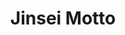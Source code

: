 ---
layout: place
title: Jinsei Motto
permalink: /illinois/chicago/jinsei-motto.html
stateAbbr: IL
stateName: Illinois
cityName: Chicago
seo:
  type: restaurant
  links: https://www.jinseimotto.com/
place_id: ChIJHfUX-kstDogRvJwilXIwCmY
photos:
  - name: >-
      places/ChIJHfUX-kstDogRvJwilXIwCmY/photos/AeeoHcJYyjs_TYc8UF2VZfkOzDUlWV9up2cTjbJREy_0DMgshjuqXsH8TvtmO-wBep8i77lRqmH0UTdA6ue5O0P22pDD7Vwhn_-JMGfipDzPEeDbTblUkMcZYrmEIh4PYD-BeRoID6pogj8mYc5AcjAw3L_epma9RFGiHxhgzD8VyU9dGbr69r22JPBmyOF5cj4NSxBzKhdug9G8kGA9py26NZzkB_26xNnr9qPu9GKtckEihOYYlDaAxaR2B8NQFatPkkWQOqUMTt-kySTmVAxT5R36-WlDyMduO8XFfK1IjNaCzWCU2QUvQsqomDP3GxoO00c30ZjELLfhSsWlase8DPUAqnM0G9Uq_nuWp9QUAfl5pzwgPNZIdotVaIjrXDY72ZF0GDh1CbcHrl6X5a5_iKbz3Is5PmmcSaQ70KGWE1aTmKwX
    widthPx: 4000
    heightPx: 3000
    authorAttributions:
      - displayName: Pete Horvath
        uri: https://maps.google.com/maps/contrib/100701313420765390434
        photoUri: >-
          https://lh3.googleusercontent.com/a-/ALV-UjWiVGRu7jRuoh5RcfhsdcFt-6_6Q7_ziNu4i8SMRZGSFZ7jJPFX0w=s100-p-k-no-mo
    flagContentUri: >-
      https://www.google.com/local/imagery/report/?cb_client=maps_api_places.places_api&image_key=!1e10!2sCIHM0ogKEICAgIChio2H8wE&hl=en-US
    googleMapsUri: >-
      https://www.google.com/maps/place//data=!3m4!1e2!3m2!1sCIHM0ogKEICAgIChio2H8wE!2e10!4m2!3m1!1s0x880e2d4bfa17f51d:0x660a307295229cbc
  - name: >-
      places/ChIJHfUX-kstDogRvJwilXIwCmY/photos/AeeoHcLXwICx8KslGK9xjIV3iE8NCPN7psxpXC_lbPqMMXUftZFSuTEh5OlF6LNmCgVrKInkYJpaIeV1s5nsgj6BaF-o0QdCGttlnjOY7Bdec21gfpI34zoDhxEca6s_Cd8C_ECUAz_Obk6UV5tcXGlhMiCx-739EuXLg69nmEtLtrKwZkivGfnFoGsoygLvAlSXXKGC5-mNj4rrh85EvfqtoFO59v217PfGvdZKNpx2BombvgMMzLEi26jNgdBZbdyalBRv_CKyyZnPpKweld0vyA-knbm0iZ1eP_qJxqRfohcW7Q
    widthPx: 1655
    heightPx: 1090
    authorAttributions:
      - displayName: Jinsei Motto
        uri: https://maps.google.com/maps/contrib/115034675449165717009
        photoUri: >-
          https://lh3.googleusercontent.com/a-/ALV-UjUhjjsDiji7MmUE8D9qcs-nP5-nMD__WHN60TkrIPGpixQEY9g=s100-p-k-no-mo
    flagContentUri: >-
      https://www.google.com/local/imagery/report/?cb_client=maps_api_places.places_api&image_key=!1e10!2sAF1QipP8_Olu7n33WGKNKEtlB3oPLuUUhiP2sma-DNwh&hl=en-US
    googleMapsUri: >-
      https://www.google.com/maps/place//data=!3m4!1e2!3m2!1sAF1QipP8_Olu7n33WGKNKEtlB3oPLuUUhiP2sma-DNwh!2e10!4m2!3m1!1s0x880e2d4bfa17f51d:0x660a307295229cbc
  - name: >-
      places/ChIJHfUX-kstDogRvJwilXIwCmY/photos/AeeoHcJY2N8lpVZfwotJPGhZQ42tAysPCA3NaSbAAwRU-OiNLKWc9Bs_jk90jRSu0K64GfUdXkymKDKP3ZLfsUXKiQSPa9Kedi1oRqvicSNzemqpL6SMoshEiHXtCtvhePeK6kni8217Q5wWHbCBL9R_oXYCLJXKaniQbgFhOId0VIYi3_Y3DSHZCR3HVmo6M2fyQv4TzHanZVO1qjnlbq_Tn7dbSnLCasDgIluvRZE_YBGO7Rzxd93qqP2JiBUsxXA6WkAsEsrGLMFrzdBD6nssfw3Klbb0pl7l9Xkl57DSAvaMoF5zGQLWM_k9BKDAdu8uJB-KR65Xw9AesgwBt5Fb2fiCM-WS2Pib9xy4fCuR3KS1GFadAohAitgNKUihAmskIlVlggrAork1muCGbn1TCu60LbIK_kGYVV4Cqtm8OocOqA
    widthPx: 3024
    heightPx: 4032
    authorAttributions:
      - displayName: Brent Stenslokken
        uri: https://maps.google.com/maps/contrib/106621900080312301671
        photoUri: >-
          https://lh3.googleusercontent.com/a-/ALV-UjUkJYTwSF2jQYEBCHg1uUO5sy0ij5e8jlRd03GycJ6fknUWEoat=s100-p-k-no-mo
    flagContentUri: >-
      https://www.google.com/local/imagery/report/?cb_client=maps_api_places.places_api&image_key=!1e10!2sCIHM0ogKEICAgICn6r77Cw&hl=en-US
    googleMapsUri: >-
      https://www.google.com/maps/place//data=!3m4!1e2!3m2!1sCIHM0ogKEICAgICn6r77Cw!2e10!4m2!3m1!1s0x880e2d4bfa17f51d:0x660a307295229cbc
  - name: >-
      places/ChIJHfUX-kstDogRvJwilXIwCmY/photos/AeeoHcKFtGjdBYSEMO1q_Z0j8x5LlJcAPdtmzxQIwM2jtFSNJZNRvXIJ1ZohhhTFzNPTX3AJx4VQTlqCTk5SIycctYCMMfrEVhx2rY9pQHxt3hX7pC2_KvhapVAmnl8jCe91TNshDI0RURbBkA6H5U1x5VXNgLE7XttqJc5qtLZafXl5YuaCHD7CKtfmWkWck7PDS-sdORiTCmhEySDttHq0JxuKjBbioL43nfV9rONnp4Ar8vVIkL03C1f3ErHoOTh2puUFp2lzvh-jqZDh0SgQprDM_CgJ0EHosT6iu-HzqI3iyR0B2FfmR2mW8tucfeVCoTmIwM1AunWo3GKKCZ84-1srcOi7v34PGkWFnCUVMcnvp8dVgKSaECFLNufK1pIQtwsIDYtfPzi-1ovmyhs1gJJyxII7IAqK0abL3G1Lll05mQ
    widthPx: 2801
    heightPx: 2801
    authorAttributions:
      - displayName: Angelika S
        uri: https://maps.google.com/maps/contrib/101610497344992456023
        photoUri: >-
          https://lh3.googleusercontent.com/a-/ALV-UjWuRijUN1hksjgqPASlHWR2IxM5PfHELNTzzclTYF7njxXrG6GhdQ=s100-p-k-no-mo
    flagContentUri: >-
      https://www.google.com/local/imagery/report/?cb_client=maps_api_places.places_api&image_key=!1e10!2sCIHM0ogKEICAgMCA5YnpSg&hl=en-US
    googleMapsUri: >-
      https://www.google.com/maps/place//data=!3m4!1e2!3m2!1sCIHM0ogKEICAgMCA5YnpSg!2e10!4m2!3m1!1s0x880e2d4bfa17f51d:0x660a307295229cbc
  - name: >-
      places/ChIJHfUX-kstDogRvJwilXIwCmY/photos/AeeoHcJtlP3OkzczXQns9lIfLzHJmZaPqaSlB0CfElpAqdKrpW05IvpklM6MCbbii7jc4mcxZ7vl7EW63Al06-v5ZTrEQpZ5XxNFjj39Rg2wyMu4JUg54dBfvFuPIsZnd2r6NaXvGFUX9rf8pxGuRPF0mHhP9IqsR2Og3SFxwR6Otan0IchaSPOZkkZPGmdmtII4po2m0PPF_x89eGyVBrxAHa1mdrs5TEGVO4uLUXS6U61h4rjjEawPWNkXCIOVQQ8gETK2fwRa-ExgawZTfhe9Ct2U-yEydrPBodK_2IwduYxa71ToqYWesyeWD8wrjfXZp52db8rrVKCMOVzszV5c6DyQAVjlWfmNGs4oXVsEbMRHY5BeMh_dhEDr9nb5AKCHNm5w0clVdP9h6CDZ36camPQoldI5KtM4YePDe5onbbkCPrA
    widthPx: 3600
    heightPx: 4800
    authorAttributions:
      - displayName: Kareena
        uri: https://maps.google.com/maps/contrib/106974031818511259175
        photoUri: >-
          https://lh3.googleusercontent.com/a-/ALV-UjUqHJ2WMJIYka46YYWd53CbeCl_qqjjmKSnswaHSKOg3xNa4WRpDA=s100-p-k-no-mo
    flagContentUri: >-
      https://www.google.com/local/imagery/report/?cb_client=maps_api_places.places_api&image_key=!1e10!2sCIHM0ogKEICAgMCI6PS4igE&hl=en-US
    googleMapsUri: >-
      https://www.google.com/maps/place//data=!3m4!1e2!3m2!1sCIHM0ogKEICAgMCI6PS4igE!2e10!4m2!3m1!1s0x880e2d4bfa17f51d:0x660a307295229cbc
  - name: >-
      places/ChIJHfUX-kstDogRvJwilXIwCmY/photos/AeeoHcIL_78haAhQg12M-7Erc02GJt32Z_PbQG0maZ9j-drHK4BXivhMZ4DXH6aQX8o3TnTJpPfEZSP6cze8a17lNTTcyjBlyEUGDUIpWAVZPOL8Z2JJ1Q-OxA-UsvBwScFKAvLB1aZBOGxaQ1xrXTIuVV86WpT4KzoXeZC_20xcKAUe4FppshuBblKaH4RZDN55hTrDOrpQnMvuYmLRtA6Zr-pnXYv225qrOfrjnRx4GBH_opkR6UB5vI_HN8LUeYmKlIeuFQCq9RiYf7VaSD-9lW3Fq2t_DG8rzubzux_F1WV-T3gqlgQDIHAP2GRzXqPulTOGSrgQyjEBBpaczyxUec9qQynhwU6pJTvoGFUSGDbNi0e9UITVbDTWeeswWkjSahjCdXr4JCp4QvdHTMIERI4mnneMb9A1ln4c9-NdO8c
    widthPx: 4624
    heightPx: 3468
    authorAttributions:
      - displayName: Cheng Yao
        uri: https://maps.google.com/maps/contrib/101753001888125224956
        photoUri: >-
          https://lh3.googleusercontent.com/a/ACg8ocI5PbCYxVR4NLzv1_A_U6FHNTZs30b209f1n-Wa1GpYGWSE6g=s100-p-k-no-mo
    flagContentUri: >-
      https://www.google.com/local/imagery/report/?cb_client=maps_api_places.places_api&image_key=!1e10!2sCIHM0ogKEICAgIC5n-myIg&hl=en-US
    googleMapsUri: >-
      https://www.google.com/maps/place//data=!3m4!1e2!3m2!1sCIHM0ogKEICAgIC5n-myIg!2e10!4m2!3m1!1s0x880e2d4bfa17f51d:0x660a307295229cbc
  - name: >-
      places/ChIJHfUX-kstDogRvJwilXIwCmY/photos/AeeoHcKS4lioir9OCye51wjRK0kR_CNXnMXjTLcQjYJicyjQhHKFfyjQp8Zf_Uvd7SQDqP5AG-Gt9FpVoWYgtGmmuV5gsymHry2Qud2B39FcT85VbuigCGY6-cu9n3XIoQ8sSeyetUpspPCu0D-fzlN_K9tCUb-kCnYnycIzTIHKJCQJ-RGsQk1i2ctlfK3svaXDgGfJ_0qYlQF3RPbJZy9RlknZSqSUaXgLqXouxq5IjoDcfu7HKOfnYMwcbHAe_Y7izidyuAHtpUlUwkQoY_iff1Woy1EPPkADitFy3mHOxaxERRXCZ71Wqp2jSGb_sHMmnFSYm645gaOWlMZBMxxjhJ0I_-PsrvebpweqDhqIQsVSiDfH1v36pTysZUwHYh6xeF8xY-kOiegRW8DiQm0MruOXEYLwRJE3nBrrJ2r4dyVCErIn
    widthPx: 4800
    heightPx: 3331
    authorAttributions:
      - displayName: Cool Dad
        uri: https://maps.google.com/maps/contrib/116744570745377930481
        photoUri: >-
          https://lh3.googleusercontent.com/a-/ALV-UjW7DItGtP9H0jq_yCgVxf5HhvMA9sRzOFQYwnlkGBZoQsevscuz=s100-p-k-no-mo
    flagContentUri: >-
      https://www.google.com/local/imagery/report/?cb_client=maps_api_places.places_api&image_key=!1e10!2sCIHM0ogKEICAgIDLqaHL4AE&hl=en-US
    googleMapsUri: >-
      https://www.google.com/maps/place//data=!3m4!1e2!3m2!1sCIHM0ogKEICAgIDLqaHL4AE!2e10!4m2!3m1!1s0x880e2d4bfa17f51d:0x660a307295229cbc
  - name: >-
      places/ChIJHfUX-kstDogRvJwilXIwCmY/photos/AeeoHcJaxzz_weLbNXaWw9qNYg37oWH1vodlQBdl6CPdraK-cwe7PL7dziX9UKCyjUsb_6SJuFOAbmLEpRWjrTFwmur_by4Jq5wDNPUeoZ4jZp3pZp5YANSOEavIxRaNkwZHnHY-1dhNQ6URzDP1YwUaJHPujRlgnoqIeprTEhQx9asxUvgBlxwXSMu_hQONYu4nZhhdbNdnyPlIuMYbSEFC_JT585ngkd1JDctdkfF41RwlT_qNtXmbVyFdl3dEqcOuX2XIe5y9KQtp7vLYKsGtzh5OcMMNVBZLNZ5EOjHMyprNLXi6crwYDDOvj6rOlALJT6bwA2iEmD65CijFKCXbAW8R0xkxa4bZO1BecNbDUOuaxnEU6pFeh4d9FhiuLH-lY29nR8-0sksCkqaAYD_MFZBcs1-4VaJZAj1mdZvjAedHJQ
    widthPx: 4800
    heightPx: 2667
    authorAttributions:
      - displayName: Cool Dad
        uri: https://maps.google.com/maps/contrib/116744570745377930481
        photoUri: >-
          https://lh3.googleusercontent.com/a-/ALV-UjW7DItGtP9H0jq_yCgVxf5HhvMA9sRzOFQYwnlkGBZoQsevscuz=s100-p-k-no-mo
    flagContentUri: >-
      https://www.google.com/local/imagery/report/?cb_client=maps_api_places.places_api&image_key=!1e10!2sCIHM0ogKEICAgIDLqbHpeg&hl=en-US
    googleMapsUri: >-
      https://www.google.com/maps/place//data=!3m4!1e2!3m2!1sCIHM0ogKEICAgIDLqbHpeg!2e10!4m2!3m1!1s0x880e2d4bfa17f51d:0x660a307295229cbc
  - name: >-
      places/ChIJHfUX-kstDogRvJwilXIwCmY/photos/AeeoHcJRze6ZBgmnW_xQqFcu5Oez0jVTocfFFKSV0ZCn-l8lVodr8uUlb5TPKweC1E1pQ0n2JkjHq1182f_Dba1hRty47kNfHigfnlEiFd9YX4mZS6Ugt3HmpHi_e4tE8cZZvrVVDX1R9IG_00f8BE1SZi1toywd8HKeM225jv_TN5k2BwlMD_V1L1iYOoNfkvY3rATIFNwjwpk0WUkAptzIZ5WMdHmeuRsMzEHO5Z4Y4oXYt2HxCr8Asaj5xv0RLnb7ql6IudDJMHs70WHNBJRaBqX1NLdZOWbnQtRb5d7a0qa3vg
    widthPx: 1342
    heightPx: 936
    authorAttributions:
      - displayName: Jinsei Motto
        uri: https://maps.google.com/maps/contrib/115034675449165717009
        photoUri: >-
          https://lh3.googleusercontent.com/a-/ALV-UjUhjjsDiji7MmUE8D9qcs-nP5-nMD__WHN60TkrIPGpixQEY9g=s100-p-k-no-mo
    flagContentUri: >-
      https://www.google.com/local/imagery/report/?cb_client=maps_api_places.places_api&image_key=!1e10!2sAF1QipMnc4xMasdvdnnzkeYLI9bi3q-e0sI-e4PxVgDL&hl=en-US
    googleMapsUri: >-
      https://www.google.com/maps/place//data=!3m4!1e2!3m2!1sAF1QipMnc4xMasdvdnnzkeYLI9bi3q-e0sI-e4PxVgDL!2e10!4m2!3m1!1s0x880e2d4bfa17f51d:0x660a307295229cbc
  - name: >-
      places/ChIJHfUX-kstDogRvJwilXIwCmY/photos/AeeoHcJzbFVNptj3aj54IR1jQjx-DTooyh8Gt78VPf-eI_JtU3_XwNtPf8ji8RrfnTabGfrMUorM896wihkFHsplXwycbss5EhRX3cUZO0m8N77p7PXz_J37Gb_4EGovPLkhsSd46hdS-ABqpzENiB3W1mXy4fv7Kpx1zUQIdUmXd5DVZ_7PgfKpM0KVqhnK_sVVYuJTYejQZG63B2vRoWSxvOkdTXhwNNSqjdxwR9Ad5hOff4Yo_egbuxg3rcZ6xkpSyMWjv436_lktzUtr74OLjHI9o6fjuaK55CE-YUQ_pT4Ndm1hz0W2lnqqopDJO99zuxniECCXGcM5mupmckcIEJv5wpYjKQtN_LvavBcGWtmsxie8t9erQLxVFbUsd21aBMu6rKbbamqBEF04sIwtaYh8TaZPj3FrsjBXMTKXfEg
    widthPx: 4624
    heightPx: 3468
    authorAttributions:
      - displayName: Cheng Yao
        uri: https://maps.google.com/maps/contrib/101753001888125224956
        photoUri: >-
          https://lh3.googleusercontent.com/a/ACg8ocI5PbCYxVR4NLzv1_A_U6FHNTZs30b209f1n-Wa1GpYGWSE6g=s100-p-k-no-mo
    flagContentUri: >-
      https://www.google.com/local/imagery/report/?cb_client=maps_api_places.places_api&image_key=!1e10!2sCIHM0ogKEICAgIC5n-myQg&hl=en-US
    googleMapsUri: >-
      https://www.google.com/maps/place//data=!3m4!1e2!3m2!1sCIHM0ogKEICAgIC5n-myQg!2e10!4m2!3m1!1s0x880e2d4bfa17f51d:0x660a307295229cbc
address: 564 W Randolph St, Chicago, IL 60661, USA
street: 564 W Randolph St
city: Chicago
state: IL
zip: '60661'
country: USA
neighborhood: West Loop
latitude: '41.884564'
longitude: '-87.642140'
accessibility_options:
  wheelchairAccessibleEntrance: true
  wheelchairAccessibleRestroom: true
  wheelchairAccessibleSeating: true
business_status: CLOSED_TEMPORARILY
name: Jinsei Motto
google_maps_links:
  directionsUri: >-
    https://www.google.com/maps/dir//''/data=!4m7!4m6!1m1!4e2!1m2!1m1!1s0x880e2d4bfa17f51d:0x660a307295229cbc!3e0
  placeUri: https://maps.google.com/?cid=7352742610322234556
  writeAReviewUri: >-
    https://www.google.com/maps/place//data=!4m3!3m2!1s0x880e2d4bfa17f51d:0x660a307295229cbc!12e1
  reviewsUri: >-
    https://www.google.com/maps/place//data=!4m4!3m3!1s0x880e2d4bfa17f51d:0x660a307295229cbc!9m1!1b1
  photosUri: >-
    https://www.google.com/maps/place//data=!4m3!3m2!1s0x880e2d4bfa17f51d:0x660a307295229cbc!10e5
primary_type: Sushi Restaurant
opening_hours:
  regular: null
  current: null
secondary_opening_hours:
  regular:
    weekdayDescriptions: null
    type: null
  current:
    weekdayDescriptions: null
    type: null
phone: null
price_level: null
price_range: $100 &ndash; & up
rating: '4.7'
rating_count: 0
website: https://www.jinseimotto.com/
description: >-
  About Jinsei Motto in Chicago$$$Jinsei Motto in Chicago, IL, stands out as a
  top sushi restaurant in the bustling West Loop neighborhood, offering an
  inviting spot for fresh Japanese-inspired dining. The venue features
  high-quality sushi selections with carefully prepared dishes that emphasize
  fresh ingredients and thoughtful flavors, making it a go-to choice for those
  seeking sushi restaurants in the area. Accessibility is a key highlight, with
  wheelchair-friendly entrances, restrooms, and seating that ensure everyone can
  enjoy the experience comfortably. Patrons appreciate the cozy atmosphere and
  variety of options like omakase-style meals, which provide great value for
  authentic tastes. Whether you're exploring sushi places near me or looking for
  Japanese dining spots, this location combines excellent service with a
  welcoming vibe that enhances every visit.
generative_summary: >-
  About Jinsei Motto in Chicago$$$Jinsei Motto in Chicago, IL, stands out as a
  top sushi restaurant in the bustling West Loop neighborhood, offering an
  inviting spot for fresh Japanese-inspired dining. The venue features
  high-quality sushi selections with carefully prepared dishes that emphasize
  fresh ingredients and thoughtful flavors, making it a go-to choice for those
  seeking sushi restaurants in the area. Accessibility is a key highlight, with
  wheelchair-friendly entrances, restrooms, and seating that ensure everyone can
  enjoy the experience comfortably. Patrons appreciate the cozy atmosphere and
  variety of options like omakase-style meals, which provide great value for
  authentic tastes. Whether you're exploring sushi places near me or looking for
  Japanese dining spots, this location combines excellent service with a
  welcoming vibe that enhances every visit.
generative_disclosure: Summarized by AI using the Grok-3-Mini model.
reviews:
  - name: >-
      places/ChIJHfUX-kstDogRvJwilXIwCmY/reviews/ChdDSUhNMG9nS0VJQ0FnTURBOXFhUHJ3RRAB
    relativePublishTimeDescription: 2 months ago
    rating: 4
    text:
      text: >-
        We had an early seating at Jinsei Motto for Restaurant Week, which was a
        great start. We decided to go with the special menu, and everything was
        absolutely delicious. We also ordered the hamachi appetizer, which was
        incredibly flavorful and fresh, with no fishy taste at all.


        The only downside was the cocktails—they had some unique combinations,
        but they just weren’t to my taste. However, the outstanding food more
        than made up for it. Unfortunately, our server seemed grumpy and
        disengaged throughout the meal, which made the experience a bit awkward.


        Minus one star for the service, but overall, the sushi was fantastic,
        and we’ll definitely be back!
      languageCode: en
    originalText:
      text: >-
        We had an early seating at Jinsei Motto for Restaurant Week, which was a
        great start. We decided to go with the special menu, and everything was
        absolutely delicious. We also ordered the hamachi appetizer, which was
        incredibly flavorful and fresh, with no fishy taste at all.


        The only downside was the cocktails—they had some unique combinations,
        but they just weren’t to my taste. However, the outstanding food more
        than made up for it. Unfortunately, our server seemed grumpy and
        disengaged throughout the meal, which made the experience a bit awkward.


        Minus one star for the service, but overall, the sushi was fantastic,
        and we’ll definitely be back!
      languageCode: en
    authorAttribution:
      displayName: kathy tran
      uri: https://www.google.com/maps/contrib/117538000550051536389/reviews
      photoUri: >-
        https://lh3.googleusercontent.com/a-/ALV-UjWiBFhsoc1qZdc4HmxeBZ6KNFZBRfkSru3pUdBCbQQwDiwogGUmBA=s128-c0x00000000-cc-rp-mo-ba4
    publishTime: '2025-02-08T22:52:04.730475Z'
    flagContentUri: >-
      https://www.google.com/local/review/rap/report?postId=ChdDSUhNMG9nS0VJQ0FnTURBOXFhUHJ3RRAB&d=17924085&t=1
    googleMapsUri: >-
      https://www.google.com/maps/reviews/data=!4m6!14m5!1m4!2m3!1sChdDSUhNMG9nS0VJQ0FnTURBOXFhUHJ3RRAB!2m1!1s0x880e2d4bfa17f51d:0x660a307295229cbc
  - name: >-
      places/ChIJHfUX-kstDogRvJwilXIwCmY/reviews/ChdDSUhNMG9nS0VJQ0FnSUMzOWNyb3lnRRAB
    relativePublishTimeDescription: 5 months ago
    rating: 5
    text:
      text: >-
        Jinsei Motto is hands down the best Japanese restaurant in Chicago! The
        fish is incredibly fresh, and every dish has such thoughtful and
        well-balanced seasonings and toppings. I absolutely love the omakase
        experience here — it’s always a treat and offers amazing value,
        especially if you come for the lunch omakase. The quality of the fish is
        top-notch, and the ambience makes the experience even more enjoyable.
        The chefs are super friendly, making each visit feel personal and
        memorable. Highly recommend for anyone craving high-quality Japanese
        cuisine in the city!
      languageCode: en
    originalText:
      text: >-
        Jinsei Motto is hands down the best Japanese restaurant in Chicago! The
        fish is incredibly fresh, and every dish has such thoughtful and
        well-balanced seasonings and toppings. I absolutely love the omakase
        experience here — it’s always a treat and offers amazing value,
        especially if you come for the lunch omakase. The quality of the fish is
        top-notch, and the ambience makes the experience even more enjoyable.
        The chefs are super friendly, making each visit feel personal and
        memorable. Highly recommend for anyone craving high-quality Japanese
        cuisine in the city!
      languageCode: en
    authorAttribution:
      displayName: Jeesu Choi
      uri: https://www.google.com/maps/contrib/115528964974178280684/reviews
      photoUri: >-
        https://lh3.googleusercontent.com/a/ACg8ocKLHdDk1V-gfQPE6rD2ir1d3bT0kmmqGLBEC4HS6HrUPxKNCQ=s128-c0x00000000-cc-rp-mo-ba4
    publishTime: '2024-11-07T20:42:31.136702Z'
    flagContentUri: >-
      https://www.google.com/local/review/rap/report?postId=ChdDSUhNMG9nS0VJQ0FnSUMzOWNyb3lnRRAB&d=17924085&t=1
    googleMapsUri: >-
      https://www.google.com/maps/reviews/data=!4m6!14m5!1m4!2m3!1sChdDSUhNMG9nS0VJQ0FnSUMzOWNyb3lnRRAB!2m1!1s0x880e2d4bfa17f51d:0x660a307295229cbc
  - name: >-
      places/ChIJHfUX-kstDogRvJwilXIwCmY/reviews/ChZDSUhNMG9nS0VJQ0FnTUNnNHZuek9REAE
    relativePublishTimeDescription: a month ago
    rating: 3
    text:
      text: >-
        I’m gonna start off by saying I would’ve given this restaurant 5 stars
        except for one horrible piece of sushi that was on the Omakase.


        Specifically, it was their scallop it was described as having Uni
        underneath it.


        The scallop was I think maybe piece number 10 out of 14 -  before that
        bite everything was really good. The BamBam lions,mane, the crab
        poppers, the fresh crab California roll. And also each of the Omakase
        pieces were great until the scallop !


        But as soon as both of us ate that scallop piece we wanted to gag I
        think maybe the Uni  had gone bad something - it tasted like rancid, bad
        fish like that smell underneath a dirty beach pier of like old fish. And
        I think most people eating it would just chalk this up to that’s how
        it’s supposed to taste but there’s no way! We have both had uni plenty
        before.  That ruined the entire experience for me. We talked about it
        for the rest of the night.


        if we had not had that one piece, this would’ve easily been a full five
        star experience and I would’ve gone back to them for sure
      languageCode: en
    originalText:
      text: >-
        I’m gonna start off by saying I would’ve given this restaurant 5 stars
        except for one horrible piece of sushi that was on the Omakase.


        Specifically, it was their scallop it was described as having Uni
        underneath it.


        The scallop was I think maybe piece number 10 out of 14 -  before that
        bite everything was really good. The BamBam lions,mane, the crab
        poppers, the fresh crab California roll. And also each of the Omakase
        pieces were great until the scallop !


        But as soon as both of us ate that scallop piece we wanted to gag I
        think maybe the Uni  had gone bad something - it tasted like rancid, bad
        fish like that smell underneath a dirty beach pier of like old fish. And
        I think most people eating it would just chalk this up to that’s how
        it’s supposed to taste but there’s no way! We have both had uni plenty
        before.  That ruined the entire experience for me. We talked about it
        for the rest of the night.


        if we had not had that one piece, this would’ve easily been a full five
        star experience and I would’ve gone back to them for sure
      languageCode: en
    authorAttribution:
      displayName: N S
      uri: https://www.google.com/maps/contrib/104364133218247901337/reviews
      photoUri: >-
        https://lh3.googleusercontent.com/a-/ALV-UjW-CNkiNPFn9b405QvkSiDmb-lPQmxYGFZkKK-jTJuUPqpCZhMi=s128-c0x00000000-cc-rp-mo-ba5
    publishTime: '2025-02-15T21:59:08.645689Z'
    flagContentUri: >-
      https://www.google.com/local/review/rap/report?postId=ChZDSUhNMG9nS0VJQ0FnTUNnNHZuek9REAE&d=17924085&t=1
    googleMapsUri: >-
      https://www.google.com/maps/reviews/data=!4m6!14m5!1m4!2m3!1sChZDSUhNMG9nS0VJQ0FnTUNnNHZuek9REAE!2m1!1s0x880e2d4bfa17f51d:0x660a307295229cbc
  - name: >-
      places/ChIJHfUX-kstDogRvJwilXIwCmY/reviews/ChdDSUhNMG9nS0VJQ0FnTURnLTllWm5BRRAB
    relativePublishTimeDescription: a month ago
    rating: 5
    text:
      text: >-
        This place is amazing. Nick is the best server. I could eat 25 Unitoro
        and not feel guilty about it. I also love their sampler option for when
        you don’t know what to get.

        Also gotta love the shots of Malort!!

        For cocktail, I love the baby shark: 12/10 I love the little peppery
        kick to it. Thank you guys!
      languageCode: en
    originalText:
      text: >-
        This place is amazing. Nick is the best server. I could eat 25 Unitoro
        and not feel guilty about it. I also love their sampler option for when
        you don’t know what to get.

        Also gotta love the shots of Malort!!

        For cocktail, I love the baby shark: 12/10 I love the little peppery
        kick to it. Thank you guys!
      languageCode: en
    authorAttribution:
      displayName: Sheri 소원
      uri: https://www.google.com/maps/contrib/102140393981669052134/reviews
      photoUri: >-
        https://lh3.googleusercontent.com/a-/ALV-UjXxk6ghaXIkD9fuuyxftY5FI8kCQd-bHbOiIXjxuwdYQMNt_UhrEg=s128-c0x00000000-cc-rp-mo-ba4
    publishTime: '2025-02-27T22:22:11.666170Z'
    flagContentUri: >-
      https://www.google.com/local/review/rap/report?postId=ChdDSUhNMG9nS0VJQ0FnTURnLTllWm5BRRAB&d=17924085&t=1
    googleMapsUri: >-
      https://www.google.com/maps/reviews/data=!4m6!14m5!1m4!2m3!1sChdDSUhNMG9nS0VJQ0FnTURnLTllWm5BRRAB!2m1!1s0x880e2d4bfa17f51d:0x660a307295229cbc
  - name: >-
      places/ChIJHfUX-kstDogRvJwilXIwCmY/reviews/ChZDSUhNMG9nS0VJQ0FnSUNuX2NLUGRnEAE
    relativePublishTimeDescription: 6 months ago
    rating: 3
    text:
      text: >-
        It was my first and last experience. I have had More delicious sushi’s
        in other places.  We ordered two rolls and a combination grill.

        The size of the food was much smaller in compare to the price.

        I got a California King for $21? Nothing really special.

        The miso soup was delicious. The grill combination was okay and normal.
        The portion size was smaller than expected.
      languageCode: en
    originalText:
      text: >-
        It was my first and last experience. I have had More delicious sushi’s
        in other places.  We ordered two rolls and a combination grill.

        The size of the food was much smaller in compare to the price.

        I got a California King for $21? Nothing really special.

        The miso soup was delicious. The grill combination was okay and normal.
        The portion size was smaller than expected.
      languageCode: en
    authorAttribution:
      displayName: Roja Ghasemi
      uri: https://www.google.com/maps/contrib/109415113764444324887/reviews
      photoUri: >-
        https://lh3.googleusercontent.com/a-/ALV-UjWrNC-Evcs9tqakZZpteSVDG2zlJ8iXceROhaD4e8vdRFT5ZFwk=s128-c0x00000000-cc-rp-mo-ba5
    publishTime: '2024-10-01T13:11:40.490618Z'
    flagContentUri: >-
      https://www.google.com/local/review/rap/report?postId=ChZDSUhNMG9nS0VJQ0FnSUNuX2NLUGRnEAE&d=17924085&t=1
    googleMapsUri: >-
      https://www.google.com/maps/reviews/data=!4m6!14m5!1m4!2m3!1sChZDSUhNMG9nS0VJQ0FnSUNuX2NLUGRnEAE!2m1!1s0x880e2d4bfa17f51d:0x660a307295229cbc
review_summary: >-
  Visitor Feedback Highlights$$$Folks generally rave about the fresh and
  flavorful sushi at this spot, with many highlighting the omakase options as a
  standout feature that delivers solid value and creative twists on traditional
  dishes. While most experiences lean positive, a few mentions of occasional
  service hiccups or mixed feelings on cocktails keep things real, though they
  don't overshadow the overall enjoyment. Visitors often note that the portions
  are generous enough to satisfy, especially for groups looking for a casual
  night out, and the atmosphere adds to the fun without any major letdowns.
  Overall, it's a reliable pick for anyone hunting for top-rated sushi nearby,
  with the majority agreeing that the quality of the food makes it worth
  returning for more. If you're in the mood for great sushi dining, this place
  tends to hit the mark while offering a relaxed and welcoming feel.
review_disclosure: Summarized by AI using the Grok-3-Mini model.
parking_options:
  paidStreetParking: true
payment_options:
  acceptsCreditCards: true
  acceptsCashOnly: false
allow_dogs: null
curbside_pickup: false
delivery: true
dine_in: true
good_for_children: true
good_for_groups: true
good_for_sports: true
live_music: false
menu_for_children: false
outdoor_seating: null
reservable: true
restroom: true
serves_beer: true
serves_breakfast: null
serves_brunch: false
serves_cocktails: true
serves_coffee: null
serves_dinner: true
serves_dessert: true
serves_lunch: true
serves_vegetarian_food: false
serves_wine: true
takeout: true
update_category: pro
places_description: null

---